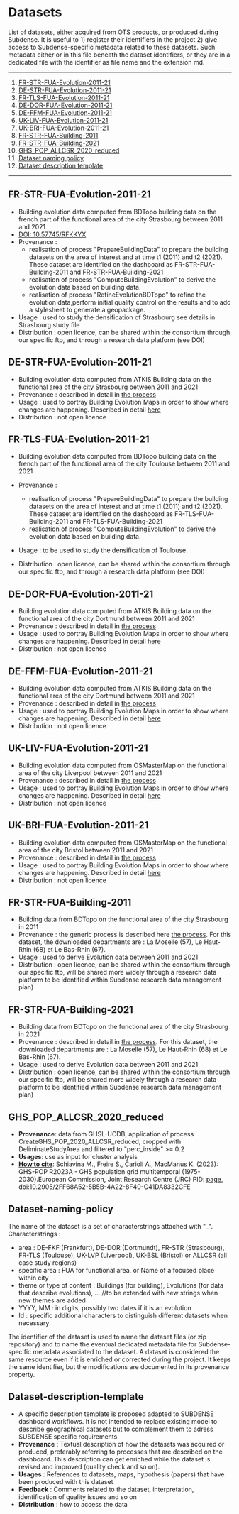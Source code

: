 # Datasets

List of datasets, either acquired from OTS products, or produced during Subdense. It is useful to 1) register their identifiers in the project 2) give access to Subdense-specific metadata related to these datasets. Such metadata either or in this file beneath the dataset identifiers, or they are in a dedicated file with the identifier as file name and the extension md. 


*******

1. [FR-STR-FUA-Evolution-2011-21](#fr-str-fua-evolution-2011-21)
2. [DE-STR-FUA-Evolution-2011-21](#de-str-fua-evolution-2011-21)
3. [FR-TLS-FUA-Evolution-2011-21](#fr-tls-fua-evolution-2011-21)
4. [DE-DOR-FUA-Evolution-2011-21](#de-dor-fua-evolution-2011-21)
5. [DE-FFM-FUA-Evolution-2011-21](#de-ffm-fua-evolution-2011-21)
6. [UK-LIV-FUA-Evolution-2011-21](#uk-liv-fua-evolution-2011-21)
7. [UK-BRI-FUA-Evolution-2011-21](#uk-bri-fua-evolution-2011-21)
8. [FR-STR-FUA-Building-2011](#fr-str-fua-building-2011)
9. [FR-STR-FUA-Building-2021](#fr-str-fua-building-2021)
10. [GHS_POP_ALLCSR_2020_reduced](#ghs_pop_allcsr_2020_reduced)
11. [Dataset naming policy](#dataset-naming-policy)
12. [Dataset description template](#dataset-description-template)
*******

## FR-STR-FUA-Evolution-2011-21
* Building evolution data computed from BDTopo building data on the french part of the functional area of the city Strasbourg between 2011 and 2021
* [DOI: 10.57745/RFKKYX](https://doi.org/10.57745/RFKKYX)
* Provenance :
    * realisation of process "PrepareBuildingData" to prepare the building datasets on the area of interest and at time t1 (2011) and t2 (2021). These dataset are identified on the dashboard as FR-STR-FUA-Building-2011 and FR-STR-FUA-Building-2021
    * realisation of process "ComputeBuildingEvolution" to derive the evolution data based on building data.
    * realisation of process "RefineEvolutionBDTopo" to refine the evolution data,perform initial quality control on the results and to add a stylesheet to generate a geopackage.
* Usage : used to study the densification of Strasbourg see details in Strasbourg study file
* Distribution : open licence, can be shared within the consortium through our specific ftp, and through a research data platform (see DOI)

## DE-STR-FUA-Evolution-2011-21
* Building evolution data computed from ATKIS Building data on the functional area of the city Strasbourg between 2011 and 2021
* Provenance : described in detail in [the process](Processes/ComputeBuildingEvolution.md)
* Usage : used to portray Building Evolution Maps in order to show where changes are happening. Described in detail [here](Maps/Maps.md)
* Distribution : not open licence

## FR-TLS-FUA-Evolution-2011-21
* Building evolution data computed from BDTopo building data on the french part of the functional area of the city Toulouse between 2011 and 2021
* Provenance :
    * realisation of process "PrepareBuildingData" to prepare the building datasets on the area of interest and at time t1 (2011) and t2 (2021). These dataset are identified on the dashboard as FR-TLS-FUA-Building-2011 and FR-TLS-FUA-Building-2021
    * realisation of process "ComputeBuildingEvolution" to derive the evolution data based on building data.
    
* Usage : to be used to study the densification of Toulouse.
* Distribution : open licence, can be shared within the consortium through our specific ftp, and through a research data platform (see DOI)


## DE-DOR-FUA-Evolution-2011-21
* Building evolution data computed from ATKIS Building data on the functional area of the city Dortmund between 2011 and 2021
* Provenance : described in detail in [the process](Processes/ComputeBuildingEvolution.md)
* Usage : used to portray Building Evolution Maps in order to show where changes are happening. Described in detail [here](Maps/Maps.md)
* Distribution : not open licence

## DE-FFM-FUA-Evolution-2011-21
* Building evolution data computed from ATKIS Building data on the functional area of the city Dortmund between 2011 and 2021
* Provenance : described in detail in [the process](Processes/ComputeBuildingEvolution.md)
* Usage : used to portray Building Evolution Maps in order to show where changes are happening. Described in detail [here](Maps/Maps.md)
* Distribution : not open licence

## UK-LIV-FUA-Evolution-2011-21
* Building evolution data computed from OSMasterMap on the functional area of the city Liverpool between 2011 and 2021
* Provenance : described in detail in [the process](Processes/ComputeBuildingEvolution.md)
* Usage : used to portray Building Evolution Maps in order to show where changes are happening. Described in detail [here](Maps/Maps.md)
* Distribution : not open licence

## UK-BRI-FUA-Evolution-2011-21
* Building evolution data computed from OSMasterMap on the functional area of the city Bristol between 2011 and 2021
* Provenance : described in detail in [the process](Processes/ComputeBuildingEvolution.md)
* Usage : used to portray Building Evolution Maps in order to show where changes are happening. Described in detail [here](Maps/Maps.md)
* Distribution : not open licence

## FR-STR-FUA-Building-2011
* Building data from BDTopo on the functional area of the city Strasbourg in 2011
* Provenance : the generic process is described here [the process](Processes/PrepareBuildingData.md). For this dataset, the downloaded departments are : La Moselle (57), Le Haut-Rhin (68) et Le Bas-Rhin (67).
* Usage : used to derive Evolution data between 2011 and 2021
* Distribution : open licence, can be shared within the consortium through our specific ftp, will be shared more widely through a research data platform to be identified within Subdense research data management plan)

## FR-STR-FUA-Building-2021
* Building data from BDTopo on the functional area of the city Strasbourg in 2021
* Provenance : described in detail in [the process](Processes/PrepareBuildingDataBDTopo.md). For this dataset, the downloaded departments are : La Moselle (57), Le Haut-Rhin (68) et Le Bas-Rhin (67).
* Usage : used to derive Evolution data between 2011 and 2021
* Distribution : open licence, can be shared within the consortium through our specific ftp, will be shared more widely through a research data platform to be identified within Subdense research data management plan)

## GHS_POP_ALLCSR_2020_reduced
* **Provenance**: data from GHSL-UCDB, application of process CreateGHS_POP_2020_ALLCSR_reduced, cropped with DeliminateStudyArea and filtered to "perc_inside" >= 0.2
* **Usages**: use as input for cluster analysis
* [**How to cite**](https://ghsl.jrc.ec.europa.eu/datasets.php): Schiavina M., Freire S., Carioli A., MacManus K. (2023): GHS-POP R2023A - GHS population grid multitemporal (1975-2030).European Commission, Joint Research Centre (JRC) PID: [page](http://data.europa.eu/89h/2ff68a52-5b5b-4a22-8f40-c41da8332cfe), doi:10.2905/2FF68A52-5B5B-4A22-8F40-C41DA8332CFE

## Dataset-naming-policy
The name of the dataset is a set of characterstrings attached with "_". 
Characterstrings : 
* area : DE-FKF (Frankfurt), DE-DOR (Dortmundt), FR-STR (Strasbourg), FR-TLS (Toulouse), UK-LVP (Liverpool), UK-BSL (Bristol) or ALLCSR (all case study regions)
* specific area : FUA for functional area, or Name of a focused place within city   
* theme or type of content : Buildings (for building), Evolutions (for data that describe evolutions), ... //to be extended with new strings when new themes are added
* YYYY, MM : in digits, possibly two dates if it is an evolution
* Id : specific additional characters to distinguish different datasets when necessary
    
The identifier of the dataset is used to name the dataset files (or zip repository) and to name the eventual dedicated metadata file for Subdense-specific metadata associated to the dataset. A dataset is considered the same resource even if it is enriched or corrected during the project. It keeps the same identifier, but the modifications are documented in its provenance property.
    
## Dataset-description-template
* A specific description template is proposed adapted to SUBDENSE dashboard workflows. It is not intended to replace existing model to describe geographical datasets but to complement them to adress SUBDENSE specific requirements
* **Provenance** : Textual description of how the datasets was acquired or produced, preferably referring to processes that are described on the dashboard.  This description can get enriched while the dataset is revised and improved (quality check and so on).
* **Usages** : References to datasets, maps, hypothesis (papers) that have been produced with this dataset
* **Feedback** : Comments related to the dataset, interpretation, identification of quality issues and so on
* **Distribution** : how to access the data

